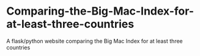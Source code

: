 # Comparing-the-Big-Mac-Index-for-at-least-three-countries
A flask/python website comparing the Big Mac Index for at least three countries 

